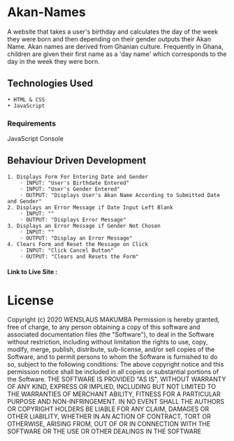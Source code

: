 
# Akan-Names

A website that takes a user's birthday and calculates the day of the week they were born and then depending on their gender outputs their Akan Name. Akan names are derived from Ghanian culture. Frequently in Ghana, children are given their first name as a 'day name' which corresponds to the day in the week they were born.

## Technologies Used

    • HTML & CSS 
    • JavaScript
      
### Requirements

 JavaScript Console


## Behaviour Driven Development

    1. Displays Form For Entering Date and Gender
        ◦ INPUT: "User's Birthdate Entered"
        ◦ INPUT: "User's Gender Entered"
        ◦ OUTPUT: "Displays User's Akan Name According to Submitted Date and Gender"
    2. Displays an Error Message if Date Input Left Blank
        ◦ INPUT: ""
        ◦ OUTPUT: "Displays Error Message"
    3. Displays an Error Message if Gender Not Chosen
        ◦ INPUT: ""
        ◦ OUTPUT: "Display an Error Message"
    4. Clears Form and Reset the Message on Click
        ◦ INPUT: "Click Cancel Button"
        ◦ OUTPUT: "Clears and Resets the Form"

#### Link to Live Site :

# License

Copyright (c) 2020 WENSLAUS MAKUMBA
Permission is hereby granted, free of charge, to any person obtaining a copy of this software and associated documentation files (the "Software"), to deal in the Software without restriction, including without limitation the rights to use, copy, modify, merge, publish, distribute, sub-license, and/or sell copies of the Software, and to permit persons to whom the Software is furnished to do so, subject to the following conditions:
The above copyright notice and this permission notice shall be included in all copies or substantial portions of the Software.
THE SOFTWARE IS PROVIDED "AS IS", WITHOUT WARRANTY OF ANY KIND, EXPRESS OR IMPLIED, INCLUDING BUT NOT LIMITED TO THE WARRANTIES OF MERCHANT ABILITY, FITNESS FOR A PARTICULAR PURPOSE AND NON-INFRINGEMENT. IN NO EVENT SHALL THE AUTHORS OR COPYRIGHT HOLDERS BE LIABLE FOR ANY CLAIM, DAMAGES OR OTHER LIABILITY, WHETHER IN AN ACTION OF CONTRACT, TORT OR OTHERWISE, ARISING FROM, OUT OF OR IN CONNECTION WITH THE SOFTWARE OR THE USE OR OTHER DEALINGS IN THE SOFTWARE
